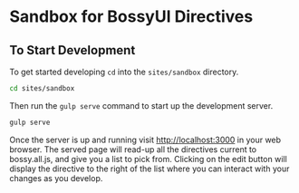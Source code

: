 Sandbox for BossyUI Directives
===

## To Start Development

To get started developing `cd` into the `sites/sandbox` directory.

```bash
cd sites/sandbox
```

Then run the `gulp serve` command to start up the development server.

```bash
gulp serve
```

Once the server is up and running visit [http://localhost:3000](http://localhost:3000) in your web browser. The served page will read-up all the directives current to bossy.all.js, and give you a list to pick from. Clicking on the edit button will display the directive to the right of the list where you can interact with your changes as you develop.